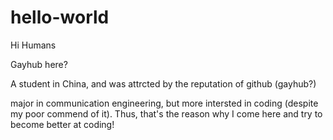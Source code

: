 # hello-world

Hi Humans

Gayhub here?

A student in China, and was attrcted by the reputation of github (gayhub?)

major in communication engineering, but more intersted in coding (despite my poor commend of it).
Thus, that's the reason why I come here and try to become better at coding!
